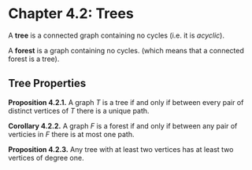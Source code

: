# Chapter 4.2: Trees 

A **tree** is a connected graph containing no cycles (i.e. it is *acyclic*).

A **forest** is a graph containing no cycles. (which means that a connected
forest is a tree).


## Tree Properties

**Proposition 4.2.1.** A graph $T$ is a tree if and only if between every pair
of distinct vertices of $T$ there is a unique path.

**Corollary 4.2.2.** A graph $F$ is a forest if and only if between any pair of
verticies in $F$ there is at most one path.

**Proposition 4.2.3.** Any tree with at least two vertices has at least two
vertices of degree one.

